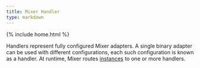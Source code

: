 ```yaml
---
title: Mixer Handler
type: markdown
---
```

{% include home.html %}

Handlers represent fully configured Mixer adapters. A single binary adapter can be used
with different configurations, each such configuration is known as a handler. At
runtime, Mixer routes [instances](#mixer-instance) to one or more handlers.
